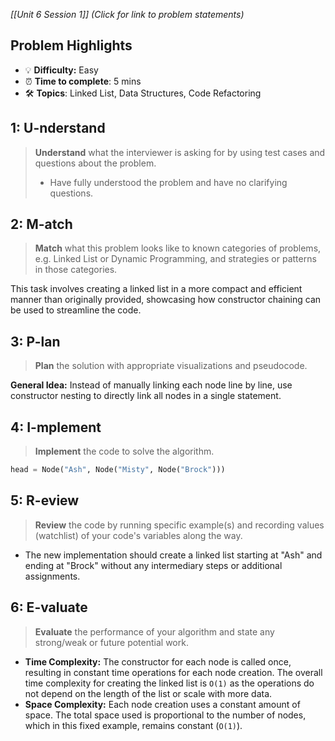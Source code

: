*[[Unit 6 Session 1]] (Click for link to problem statements)*

## Problem Highlights

* 💡 **Difficulty:** Easy
* ⏰ **Time to complete**: 5 mins
* 🛠️ **Topics**: Linked List, Data Structures, Code Refactoring
    
## 1: U-nderstand
 
> **Understand** what the interviewer is asking for by using test cases and questions about the problem.
> - Have fully understood the problem and have no clarifying questions.

## 2: M-atch

> **Match** what this problem looks like to known categories of problems, e.g. Linked List or Dynamic Programming, and strategies or patterns in those categories.


This task involves creating a linked list in a more compact and efficient manner than originally provided, showcasing how constructor chaining can be used to streamline the code.

## 3: P-lan

> **Plan** the solution with appropriate visualizations and pseudocode.

**General Idea:** Instead of manually linking each node line by line, use constructor nesting to directly link all nodes in a single statement.

## 4: I-mplement

> **Implement** the code to solve the algorithm.

```python
head = Node("Ash", Node("Misty", Node("Brock")))
```

## 5: R-eview

> **Review** the code by running specific example(s) and recording values (watchlist) of your code's variables along the way.

- The new implementation should create a linked list starting at "Ash" and ending at "Brock" without any intermediary steps or additional assignments.

## 6: E-valuate

> **Evaluate** the performance of your algorithm and state any strong/weak or future potential work.

- **Time Complexity:** The constructor for each node is called once, resulting in constant time operations for each node creation. The overall time complexity for creating the linked list is `O(1)` as the operations do not depend on the length of the list or scale with more data.
- **Space Complexity:** Each node creation uses a constant amount of space. The total space used is proportional to the number of nodes, which in this fixed example, remains constant (`O(1)`).